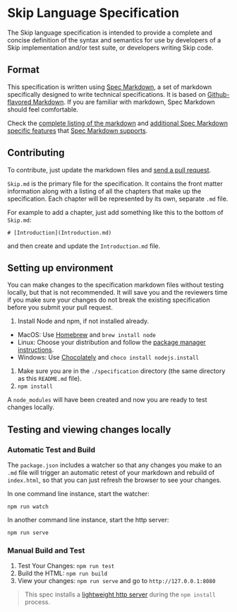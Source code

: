 # Skip Language Specification

The Skip language specification is intended to provide a complete and concise definition of the syntax and semantics for use by developers of a Skip implementation and/or test suite, or developers writing Skip code.

## Format

This specification is written using [Spec Markdown](https://github.com/leebyron/spec-md), a set of markdown specifically designed to write technical specifications. It is based on [Github-flavored Markdown](https://help.github.com/articles/github-flavored-markdown/). If you are familiar with markdown, Spec Markdown should feel comfortable.

Check the [complete listing of the markdown](https://github.com/leebyron/spec-md/blob/master/spec/Markdown.md) and [additional Spec Markdown specific features](https://github.com/leebyron/spec-md/blob/master/spec/SpecAdditions.md) that [Spec Markdown supports](https://github.com/leebyron/spec-md/tree/master/spec).

## Contributing

To contribute, just update the markdown files and [send a pull request](https://github.com/SkipLang/SkipLang/pulls).

`Skip.md` is the primary file for the specification. It contains the front matter information along with a listing of all the chapters that make up the specification. Each chapter will be represented by its own, separate `.md` file.

For example to add a chapter, just add something like this to the bottom of `Skip.md`:

```
# [Introduction](Introduction.md)
```

and then create and update the `Introduction.md` file.

## Setting up environment

You can make changes to the specification markdown files without testing locally, but that is not recommended. It will save you and the reviewers time if you make sure your changes do not break the existing specification before you submit your pull request.

1. Install Node and npm, if not installed already.
  - MacOS: Use [Homebrew](http://brew.sh/) and `brew install node`
  - Linux: Choose your distribution and follow the [package manager instructions](https://nodejs.org/en/download/package-manager/).
  - Windows: Use [Chocolately](https://chocolatey.org/) and `choco install nodejs.install`
1. Make sure you are in the `./specification` directory (the same directory as this `README.md` file).
1. `npm install`

A `node_modules` will have been created and now you are ready to test changes locally.

## Testing and viewing changes locally

### Automatic Test and Build

The `package.json` includes a watcher so that any changes you make to an `.md` file will trigger an automatic retest of your markdown and rebuild of `index.html`, so that you can just refresh the browser to see your changes.

In one command line instance, start the watcher:

```
npm run watch
```

In another command line instance, start the http server:

```
npm run serve
```

### Manual Build and Test

1. Test Your Changes: `npm run test`
1. Build the HTML: `npm run build`
1. View your changes: `npm run serve` and go to `http://127.0.0.1:8080`

> This spec installs a [lightweight http server](https://www.npmjs.com/package/http-server) during the `npm install` process.
